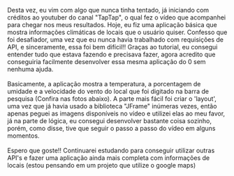
Desta vez, eu vim com algo que nunca tinha tentado, já iniciando com créditos ao youtuber do canal "TapTap", o qual fez o vídeo que acompanhei para chegar nos meus resultados. Hoje, eu fiz uma aplicação básica que mostra informações climáticas de locais que o usuário quiser. Confesso que foi desafiador, uma vez que eu nunca havia trabalhado com requisições de API, e sinceramente, essa foi bem difícil!! Graças ao tutorial, eu consegui entender tudo que estava fazendo e precisava fazer, agora acredito que conseguiria facilmente desenvolver essa mesma aplicação do 0 sem nenhuma ajuda.
<br><br>
Basicamente, a aplicação mostra a temperatura, a porcentagem de umidade e a velocidade do vento do local que foi digitado na barra de pesquisa (Confira nas fotos abaixo). A parte mais fácil foi criar o 'layout', uma vez que já havia usado a biblioteca "JFrame" inúmeras vezes, então apenas peguei as imagens disponíveis no vídeo e utilizei elas ao meu favor, já na parte de lógica, eu consegui desenvolver bastante coisa sozinho, porém, como disse, tive que seguir o passo a passo do vídeo em alguns momentos.
<br><br>
Espero que goste!! Continuarei estudando para conseguir utilizar outras API's e fazer uma aplicação ainda mais completa com informações de locais (estou pensando em um projeto que utilize o google maps)
